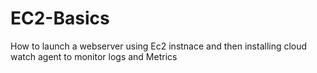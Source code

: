 # EC2-Basics
How to launch a webserver using Ec2 instnace and then installing cloud watch agent to monitor logs and Metrics

